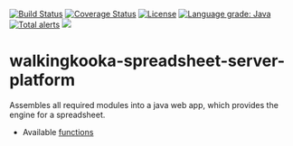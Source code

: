 [![Build Status](https://github.com/mP1/walkingkooka-spreadsheet-server-platform/actions/workflows/build.yaml/badge.svg)](https://github.com/mP1/walkingkooka-spreadsheet-server-platform/actions/workflows/build.yaml/badge.svg)
[![Coverage Status](https://coveralls.io/repos/github/mP1/walkingkooka-spreadsheet-server-platform/badge.svg?branch=master)](https://coveralls.io/repos/github/mP1/walkingkooka-spreadsheet-server-platform?branch=master)
[![License](https://img.shields.io/badge/License-Apache%202.0-blue.svg)](https://opensource.org/licenses/Apache-2.0)
[![Language grade: Java](https://img.shields.io/lgtm/grade/java/g/mP1/walkingkooka-spreadsheet-server-platform.svg?logo=lgtm&logoWidth=18)](https://lgtm.com/projects/g/mP1/walkingkooka-spreadsheet-server-platform/context:java)
[![Total alerts](https://img.shields.io/lgtm/alerts/g/mP1/walkingkooka-spreadsheet-server-platform.svg?logo=lgtm&logoWidth=18)](https://lgtm.com/projects/g/mP1/walkingkooka-spreadsheet-server-platform/alerts/)
![](https://tokei.rs/b1/github/mP1/walkingkooka-spreadsheet-server-platform)


# walkingkooka-spreadsheet-server-platform

Assembles all required modules into a java web app, which provides the engine for a spreadsheet.

- Available [functions](https://github.com/mP1/walkingkooka-spreadsheet-server-expression-function)
